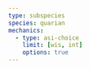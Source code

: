 ```yaml
---
type: subspecies
species: quarian
mechanics:
  - type: asi-choice
    limit: [wis, int]
    options: true
---
```

